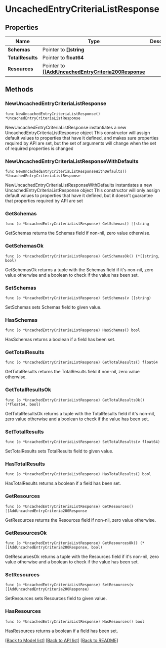 # UncachedEntryCriteriaListResponse

## Properties

Name | Type | Description | Notes
------------ | ------------- | ------------- | -------------
**Schemas** | Pointer to **[]string** |  | [optional] 
**TotalResults** | Pointer to **float64** |  | [optional] 
**Resources** | Pointer to [**[]AddUncachedEntryCriteria200Response**](AddUncachedEntryCriteria200Response.md) |  | [optional] 

## Methods

### NewUncachedEntryCriteriaListResponse

`func NewUncachedEntryCriteriaListResponse() *UncachedEntryCriteriaListResponse`

NewUncachedEntryCriteriaListResponse instantiates a new UncachedEntryCriteriaListResponse object
This constructor will assign default values to properties that have it defined,
and makes sure properties required by API are set, but the set of arguments
will change when the set of required properties is changed

### NewUncachedEntryCriteriaListResponseWithDefaults

`func NewUncachedEntryCriteriaListResponseWithDefaults() *UncachedEntryCriteriaListResponse`

NewUncachedEntryCriteriaListResponseWithDefaults instantiates a new UncachedEntryCriteriaListResponse object
This constructor will only assign default values to properties that have it defined,
but it doesn't guarantee that properties required by API are set

### GetSchemas

`func (o *UncachedEntryCriteriaListResponse) GetSchemas() []string`

GetSchemas returns the Schemas field if non-nil, zero value otherwise.

### GetSchemasOk

`func (o *UncachedEntryCriteriaListResponse) GetSchemasOk() (*[]string, bool)`

GetSchemasOk returns a tuple with the Schemas field if it's non-nil, zero value otherwise
and a boolean to check if the value has been set.

### SetSchemas

`func (o *UncachedEntryCriteriaListResponse) SetSchemas(v []string)`

SetSchemas sets Schemas field to given value.

### HasSchemas

`func (o *UncachedEntryCriteriaListResponse) HasSchemas() bool`

HasSchemas returns a boolean if a field has been set.

### GetTotalResults

`func (o *UncachedEntryCriteriaListResponse) GetTotalResults() float64`

GetTotalResults returns the TotalResults field if non-nil, zero value otherwise.

### GetTotalResultsOk

`func (o *UncachedEntryCriteriaListResponse) GetTotalResultsOk() (*float64, bool)`

GetTotalResultsOk returns a tuple with the TotalResults field if it's non-nil, zero value otherwise
and a boolean to check if the value has been set.

### SetTotalResults

`func (o *UncachedEntryCriteriaListResponse) SetTotalResults(v float64)`

SetTotalResults sets TotalResults field to given value.

### HasTotalResults

`func (o *UncachedEntryCriteriaListResponse) HasTotalResults() bool`

HasTotalResults returns a boolean if a field has been set.

### GetResources

`func (o *UncachedEntryCriteriaListResponse) GetResources() []AddUncachedEntryCriteria200Response`

GetResources returns the Resources field if non-nil, zero value otherwise.

### GetResourcesOk

`func (o *UncachedEntryCriteriaListResponse) GetResourcesOk() (*[]AddUncachedEntryCriteria200Response, bool)`

GetResourcesOk returns a tuple with the Resources field if it's non-nil, zero value otherwise
and a boolean to check if the value has been set.

### SetResources

`func (o *UncachedEntryCriteriaListResponse) SetResources(v []AddUncachedEntryCriteria200Response)`

SetResources sets Resources field to given value.

### HasResources

`func (o *UncachedEntryCriteriaListResponse) HasResources() bool`

HasResources returns a boolean if a field has been set.


[[Back to Model list]](../README.md#documentation-for-models) [[Back to API list]](../README.md#documentation-for-api-endpoints) [[Back to README]](../README.md)



